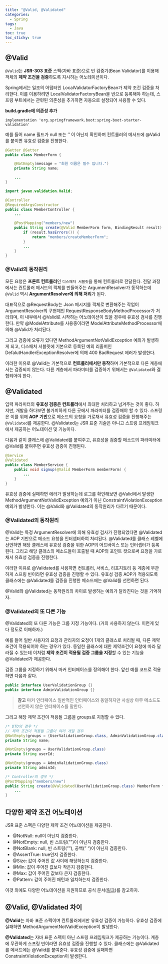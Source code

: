 ```yaml
---
title: "@Valid, @Validated"
categories:
  - Spring
tags:
  - Java
toc: true
toc_sticky: true
---
```


## @Valid

`@Valid`는 **JSR-303 표준** 스펙(자바 표준)으로 빈 검증기(Bean Validator)를 이용해 객체의 **제약 조건을 검증**하도록 지시하는 어노테이션이다.

Spring에서는 일조의 어댑터인 LocalValidatorFactoryBean가 제약 조건 검증을 처리한다. 이를 이용하려면 LocalValidatorFactoryBean을 빈으로 등록해야 하는데, 스프링 부트에서는 관련된 의존성을 추가하면 자동으로 설정되어 사용할 수 있다.

**build.gradle에 의존성 추가**

```
implementation 'org.springframework.boot:spring-boot-starter-validation'
```

예를 들어 name 필드가 null 또는 ’’ 이 아닌지 확인하며 컨트롤러의 메서드에 @Valid를 붙이면 유효성 검증을 진행한다.

```java
@Getter @Setter
public class MemberForm {

    @NotEmpty(message = "회원 이름은 필수 입니다.")
    private String name;

    ...
}
```

```java
import javax.validation.Valid;

@Controller
@RequiredArgsConstructor
public class MemberController {
    ...

    @PostMapping("members/new")
    public String create(@Valid MemberForm form, BindingResult result) {
        if (result.hasErrors()) {
            return "members/createMemberForm";
        }
        ...
    }
}
```

### @Valid의 동작원리

모든 요청은 **프론트 컨트롤러**인 `디스패처 서블릿`을 통해 컨트롤러로 전달된다. 전달 과정에서는 컨트롤러 메서드의 객체를 만들어주는 ArgumentResolver가 동작하는데 `@Valid` 역시 **ArgumentResolver에 의해 처리**가 된다.

대표적으로 @RequestBody는 Json 메시지를 객체로 변환해주는 작업이 ArgumentResolver의 구현체인 RequestResponseBodyMethodProcessor가 처리되며, 이 내부에서 @Valid로 시작하는 어노테이션이 있을 경우에 유효성 검사를 진행한다. 만약 @ModelAttribute를 사용중이라면 ModelAttributeMethodProcessor에 의해 @Valid가 처리된다.

그리고 검증에 오류가 있다면 MethodArgumentNotValidException 예외가 발생하게 되고, 디스패처 서블릿에 기본으로 등록된 예외 리졸버인 DefalutHandlerExceptionResolver에 의해 400 BadRequest 에러가 발생한다.

이러한 이유로 @Valid는 기본적으로 **컨트롤러에서만 동작**하며 기본적으로 다른 계층에서는 검증되지 않는다. 다른 계층에서 파라미터를 검증하기 위해서는 `@Validated`와 결합되어야 한다.

## @Validated

입력 파라미터의 **유효성 검증은 컨트롤러**에서 최대한 처리하고 넘겨주는 것이 좋다. 하지만, 개발을 하다보면 불가피하게 다른 곳에서 파라미터를 검증해야 할 수 있다. 스프링은 이를 위해 **AOP 기반**으로 메소드의 요청을 가로채서 유효성 검증을 진행해주는 `@Validated`를 제공한다. @Validated는 JSR 표준 기술은 아니고 스프링 프레임워크에서 제공하는 어노테이션 및 기능이다.

다음과 같이 클래스에 @Validated를 붙여주고, 유효성을 검증할 메소드의 파라미터에 @Valid를 붙여주면 유효성 검증이 진행된다.

```java
@Service
@Validated
public class MemberService {
    public void signup(@Valid MemberForm memberForm) {
        ...
    }
}
```

유효성 검증에 실패하면 에러가 발생하는데 로그를 확인해보면 @Valid에서 발생한 MethodArgumentNotValidException 예외가 아닌 ConstraintViolationException 예외가 발생한다. 이는 @Valid와 @Validated의 동작원리가 다르기 때문이다.

### @Validated의 동작원리

@Valid는 특정 ArgumentResolver에 의해 유효성 검사가 진행되었다면 @Validated는 AOP 기반으로 메소드 요청을 인터셉터하여 처리된다. @Validated를 클래스 레벨에 선언하면 해당 클래스에 유효성 검증을 위한 AOP의 어드바이스 또는 인터셉터가 등록된다. 그리고 해당 클래스의 메소드들이 호출될 때 AOP의 포인트 컷으로써 요청을 가로채서 유효성 검증을 진행한다.

이러한 이유로 @Validated를 사용하면 컨트롤러, 서비스, 리포지토리 등 계층에 무관하게 스프링 빈이라면 유효성 검증을 진행할 수 있다. 유효성 검증 AOP가 적용되도록 클래스에는 @Validated를 검증을 진행한 메소드에는 @Valid를 선언하면 된다.

@Valid와 @Validated는 동작원리의 차이로 발생하는 예외가 달라진다는 것을 기억하자.

### @Validated의 또 다른 기능

@Validated의 또 다른 기능은 그룹 지정 기능이다. (거의 사용하지 않는다. 이런게 있다 정도로 이해하자.)

예를 들어 일반 사용자의 요청과 관리자의 요청이 1개의 클래스로 처리될 때, 다른 제약 조건이 적용되어야 하는 경우가 있다. 동일한 클래스에 대한 제약조건이 요청에 따라 달라질 수 있는데 이처럼 **제약 조건이 적용될 검증 그룹을 지정**할 수 있는 기능을 @Validated가 제공한다.

검증 그룹을 지정하기 위해서 마커 인터페이스를 정의해야 한다. 앞선 예를 코드로 적용하면 다음과 같다.

```java
public interface UserValidationGroup {}
public interface AdminValidationGroup {}
```

> **참고** 마커 인터페이스
일반적인 인터페이스와 동일하지만 사실상 아무 메소드도 선언하지 않은 인터페이스를 말한다.
> 

그리고 해당 제약 조건이 적용될 그룹을 groups로 지정할 수 있다.

```java
/* DTO의 경우 */
// 제약 조건이 적용될 그룹이 여러 개일 경우
@NotEmpty(groups = {UserValidationGroup.class, AdminValidationGroup.class} ) 
private String name; 

@NotEmpty(groups = UserValidationGroup.class) 
private String userId; 

@NotEmpty(groups = AdminValidationGroup.class) 
private String adminId;

/* Controller의 경우 */
@PostMapping("members/new")
public String create(@Validated(UserValidationGroup.class) MemberForm form) {
    ...
}
```

## 다양한 제약 조건 어노테이션

JSR 표준 스펙은 다양한 제약 조건 어노테이션을 제공한다.

- @NotNull: null이 아닌지 검증한다.
- @NotEmpty: null, 빈 스트링(””)이 아닌지 검증한다.
- @NotBlank: null, 빈 스트링(””), 공백(” “)이 아닌지 검증한다.
- @AssertTrue: true인지 검증한다.
- @Size: 값이 주어진 값 사이에 해당하는지 검증한다.
- @Min: 값이 주어진 값보다 작은지 검증한다.
- @Max: 값이 주어진 값보다 큰지 검증한다.
- @Pattern: 값이 주어진 패턴과 일치하는지 검증한다.

이것 외에도 다양한 어노테이션을 지원하므로 공식 문서([링크](https://javaee.github.io/javaee-spec/javadocs/javax/validation/constraints/package-summary.html))를 참고하자.

## @Valid, @Validated 차이

**@Valid**는 자바 표준 스펙이며 컨트롤러에서만 유효성 검증이 가능하다. 유효성 검증에 실패하면 MethodArgumentNotValidException이 발생한다.

**@Validated**는 자바 표준 스펙이 아닌 스프링 프레임워크가 제공하는 기능이다. 계층에 무관하게 스프링 빈이라면 유효성 검증을 진행할 수 있다. 클래스에는 @Validated를 메서드에는 @Valid를 붙여준다. 유효성 검증에 실패하면 ConstraintViolationException이 발생한다.